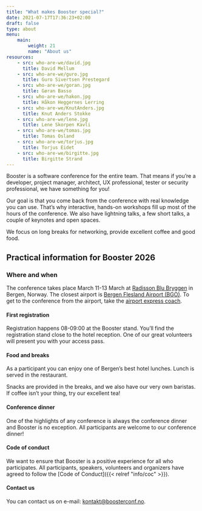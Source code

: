 ```yaml
---
title: "What makes Booster special?"
date: 2021-07-17T17:36:23+02:00
draft: false
type: about
menu:
    main:
        weight: 21
        name: "About us"
resources:
    - src: who-are-we/david.jpg
      title: David Mellum
    - src: who-are-we/guro.jpg
      title: Guro Sivertsen Prestegard
    - src: who-are-we/goran.jpg
      title: Gøran Basso
    - src: who-are-we/hakon.jpg
      title: Håkon Heggernes Lerring
    - src: who-are-we/KnutAnders.jpg
      title: Knut Anders Stokke
    - src: who-are-we/lene.jpg
      title: Lene Skorpen Kavli
    - src: who-are-we/tomas.jpg
      title: Tomas Osland
    - src: who-are-we/torjus.jpg
      title: Torjus Eidet
    - src: who-are-we/birgitte.jpg
      title: Birgitte Strand
---
```

Booster is a software conference for the entire team. That means if you’re a developer, project manager, architect, UX professional, tester or security professional, we have something for you!

Our goal is that you come back from the conference with real knowledge you can use. That’s why interactive, hands-on workshops fill up most of the hours of the conference. We also have lightning talks, a few short talks, a couple of keynotes and open spaces.

We focus on long breaks for networking, provide excellent coffee and good food.

## Practical information for Booster 2026

### Where and when
The conference takes place March 11-13 March at [Radisson Blu Bryggen](https://www.radissonhotels.com/en-us/hotels/radisson-blu-bergen) in Bergen, Norway. The closest airport is [Bergen Flesland Airport (BGO)](https://avinor.no/en/airport/bergen-airport/). To get to the conference from the airport, take the [airport express coach](http://flybussen.no/en). 

#### First registration

Registration happens 08-09:00 at the Booster stand. You’ll find the registration stand close to the hotel reception. One of our great volunteers will present you with your access pass.

#### Food and breaks

As a participant you can enjoy one of Bergen’s best hotel lunches. Lunch is served in the restaurant.

Snacks are provided in the breaks, and we also have our very own baristas. If coffee isn’t your thing, try our excellent tea!

#### Conference dinner

One of the highlights of any conference is always the conference dinner and Booster is no exception. All participants are welcome to our conference dinner!

#### Code of conduct

We want to ensure that Booster is a positive experience for all who participates. All participants, speakers, volunteers and organizers have agreed to follow the [Code of Conduct]({{< relref "info/coc" >}}).

#### Contact us

You can contact us on e-mail: [kontakt@boosterconf.no](mailto:kontakt@boosterconf.no).
